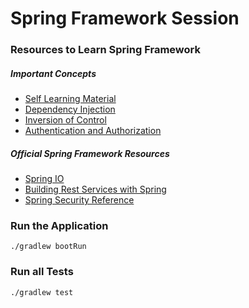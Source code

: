 # Spring Framework Session 

### Resources to Learn Spring Framework

##### Important Concepts
* [Self Learning Material](https://drive.google.com/file/d/1NVD3-l2ydbN7AwYkFvqV6HFbiKrYjgV3/view?usp=sharing)
* [Dependency Injection](https://www.jamesshore.com/Blog/Dependency-Injection-Demystified.html)
* [Inversion of Control](https://medium.com/@aaron.chu/whats-inversion-of-control-ioc-fb09e2ad7b63)
* [Authentication and Authorization](https://medium.com/datadriveninvestor/authentication-vs-authorization-716fea914d55)

##### Official Spring Framework Resources
* [Spring IO](https://spring.io/)
* [Building Rest Services with Spring](https://spring.io/guides/tutorials/rest/)
* [Spring Security Reference](https://docs.spring.io/spring-security/site/docs/current/reference/html5/)

### Run the Application
```
./gradlew bootRun
```

### Run all Tests
```
./gradlew test
```

